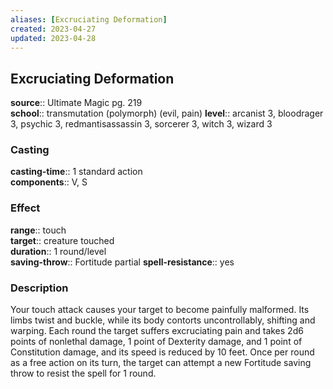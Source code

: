 ```yaml
---
aliases: [Excruciating Deformation]
created: 2023-04-27
updated: 2023-04-28
---
```


## Excruciating Deformation

**source**:: Ultimate Magic pg. 219  
**school**:: transmutation (polymorph) (evil, pain)
**level**:: arcanist 3, bloodrager 3, psychic 3, redmantisassassin 3, sorcerer 3, witch 3, wizard 3

### Casting

**casting-time**:: 1 standard action  
**components**:: V, S

### Effect

**range**:: touch  
**target**:: creature touched  
**duration**:: 1 round/level  
**saving-throw**:: Fortitude partial
**spell-resistance**:: yes

### Description

Your touch attack causes your target to become painfully malformed. Its limbs twist and buckle, while its body contorts uncontrollably, shifting and warping. Each round the target suffers excruciating pain and takes 2d6 points of nonlethal damage, 1 point of Dexterity damage, and 1 point of Constitution damage, and its speed is reduced by 10 feet. Once per round as a free action on its turn, the target can attempt a new Fortitude saving throw to resist the spell for 1 round.
